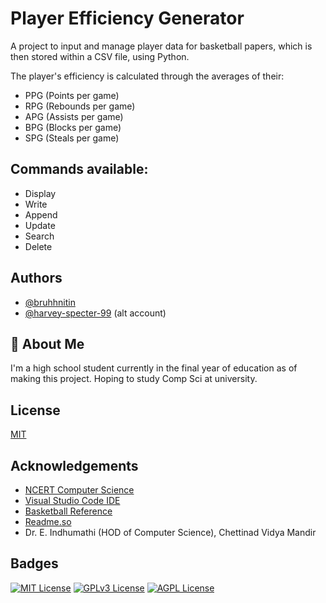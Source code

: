 
# Player Efficiency Generator

A project to input and manage player data for basketball papers, which is then stored within a CSV file, using Python. 

The player's efficiency is calculated through the averages of their:
- PPG (Points per game)
- RPG (Rebounds per game)
- APG (Assists per game)
- BPG (Blocks per game)
- SPG (Steals per game)

Commands available:
-
- Display
- Write
- Append
- Update
- Search
- Delete




## Authors

- [@bruhhnitin](https://github.com/bruhhnitin)
- [@harvey-specter-99](https://github.com/harvey-specter-99) (alt account)

## 🚀 About Me
I'm a high school student currently in the final year of education as of making this project. Hoping to study Comp Sci at university.


## License

[MIT](https://choosealicense.com/licenses/mit/)


## Acknowledgements

 - [NCERT Computer Science](https://ncert.nic.in/textbook.php?lecs1=2-13)
 - [Visual Studio Code IDE](https://code.visualstudio.com/)
 - [Basketball Reference]([Readme.so](https://readme.so/editor))
 - [Readme.so](https://readme.so/editor)
 - Dr. E. Indhumathi (HOD of Computer Science),   Chettinad Vidya Mandir


## Badges



[![MIT License](https://img.shields.io/badge/License-MIT-green.svg)](https://choosealicense.com/licenses/mit/)
[![GPLv3 License](https://img.shields.io/badge/License-GPL%20v3-yellow.svg)](https://opensource.org/licenses/)
[![AGPL License](https://img.shields.io/badge/license-AGPL-blue.svg)](http://www.gnu.org/licenses/agpl-3.0)


